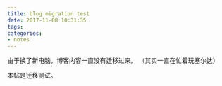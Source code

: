 ```yaml
---
title: blog migration test
date: 2017-11-08 10:31:35
tags:
categories:
- notes
---
```


由于换了新电脑，博客内容一直没有迁移过来。
（其实一直在忙着玩塞尔达）

本帖是迁移测试。